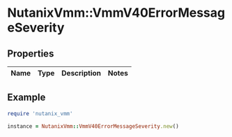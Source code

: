 # NutanixVmm::VmmV40ErrorMessageSeverity

## Properties

| Name | Type | Description | Notes |
| ---- | ---- | ----------- | ----- |

## Example

```ruby
require 'nutanix_vmm'

instance = NutanixVmm::VmmV40ErrorMessageSeverity.new()
```


